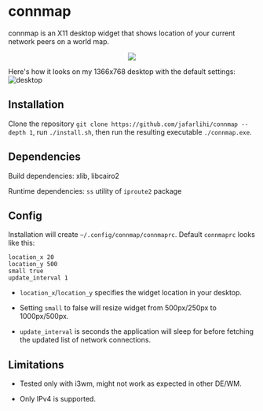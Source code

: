 # connmap
connmap is an X11 desktop widget that shows location of your current network peers on a world map.

<p align="center"> 
  <img src="https://raw.githubusercontent.com/jafarlihi/connmap/master/sample.png?token=AKL72SZ6ZUB4HTXII7GKNWK6PYZPA">
</p>

Here's how it looks on my 1366x768 desktop with the default settings:
![desktop](https://raw.githubusercontent.com/jafarlihi/connmap/master/desktop.png?token=AKL72S5HJ6HPGP5PRTAG66K6PYZTG)

## Installation
Clone the repository `git clone https://github.com/jafarlihi/connmap --depth 1`, run `./install.sh`, then run the resulting executable `./connmap.exe`.

## Dependencies
Build dependencies: xlib, libcairo2

Runtime dependencies: `ss` utility of `iproute2` package

## Config
Installation will create `~/.config/connmap/connmaprc`. Default `connmaprc` looks like this:
```
location_x 20
location_y 500
small true
update_interval 1
```
- `location_x`/`location_y` specifies the widget location in your desktop.

- Setting `small` to false will resize widget from 500px/250px to 1000px/500px.

- `update_interval` is seconds the application will sleep for before fetching the updated list of network connections.
## Limitations
- Tested only with i3wm, might not work as expected in other DE/WM.

- Only IPv4 is supported.
